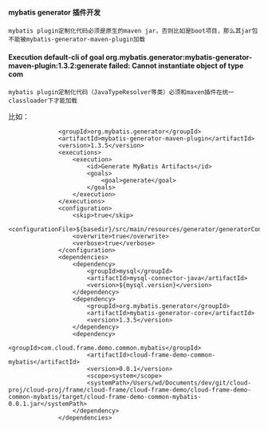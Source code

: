 #### mybatis generator 插件开发

    mybatis plugin定制化代码必须是原生的maven jar，否则比如是boot项目，那么其jar包不能被mybatis-generator-maven-plugin加载
    
#### Execution default-cli of goal org.mybatis.generator:mybatis-generator-maven-plugin:1.3.2:generate failed: Cannot instantiate object of type com
    
    mybatis plugin定制化代码（JavaTypeResolver等类）必须和maven插件在统一classloader下才能加载
     
比如：
> <plugin>
                  <groupId>org.mybatis.generator</groupId>
                  <artifactId>mybatis-generator-maven-plugin</artifactId>
                  <version>1.3.5</version>
                  <executions>
                      <execution>
                          <id>Generate MyBatis Artifacts</id>
                          <goals>
                              <goal>generate</goal>
                          </goals>
                      </execution>
                  </executions>
                  <configuration>
                      <skip>true</skip>
                      <configurationFile>${basedir}/src/main/resources/generator/generatorConfig.xml</configurationFile>
                      <overwrite>true</overwrite>
                      <verbose>true</verbose>
                  </configuration>
                  <dependencies>
                      <dependency>
                          <groupId>mysql</groupId>
                          <artifactId>mysql-connector-java</artifactId>
                          <version>${mysql.version}</version>
                      </dependency>
                      <dependency>
                          <groupId>org.mybatis.generator</groupId>
                          <artifactId>mybatis-generator-core</artifactId>
                          <version>1.3.5</version>
                      </dependency>
                      <dependency>
                          <groupId>com.cloud.frame.demo.common.mybatis</groupId>
                          <artifactId>cloud-frame-demo-common-mybatis</artifactId>
                          <version>0.0.1</version>
                          <scope>system</scope>
                          <systemPath>/Users/wd/Documents/dev/git/cloud-proj/cloud-proj/frame/cloud-frame/cloud-frame-demo/cloud-frame-demo-common-mybatis/target/cloud-frame-demo-common-mybatis-0.0.1.jar</systemPath>
                      </dependency>
                  </dependencies>
    
